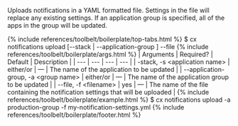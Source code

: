 Uploads notifications in a YAML formatted file. Settings in the file will replace any existing settings. If an application group is specified, all of the apps in the group will be updated.

{% include references/toolbelt/boilerplate/top-tabs.html %}
$ cx notifications upload [--stack <application name> | --application-group <group name>] --file <filename>
{% include references/toolbelt/boilerplate/args.html %}
| Arguments | Required? | Default | Description |
| --- | --- | --- | --- |
| -stack, -s \<application name\> | either/or | — | The name of the application to be updated  |
| --application-group, -a \<group name\> | either/or | — | The name of the application group to be updated |
| --file, -f \<filename\> | yes | — | The name of the file containing the notification settings that will be uploaded |
{% include references/toolbelt/boilerplate/example.html %}
$ cx notifications upload -a production-group -f my-notification-settings.yml
{% include references/toolbelt/boilerplate/footer.html %}